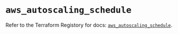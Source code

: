 # `aws_autoscaling_schedule`

Refer to the Terraform Registory for docs: [`aws_autoscaling_schedule`](https://registry.terraform.io/providers/hashicorp/aws/5.6.1/docs/resources/autoscaling_schedule).
